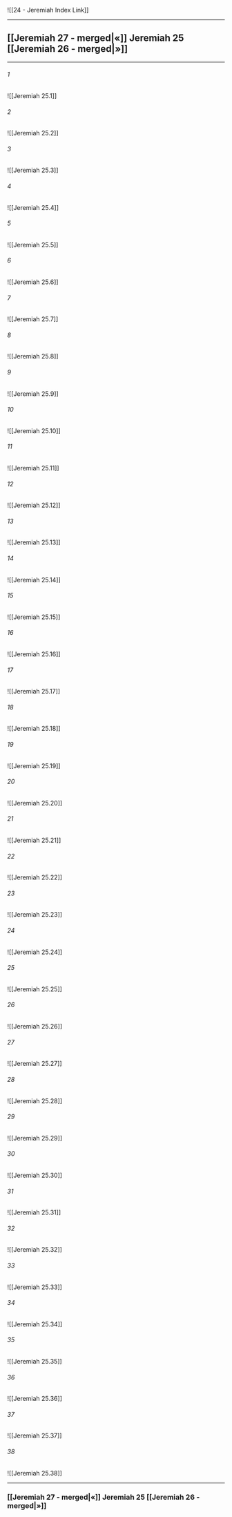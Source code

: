 ![[24 - Jeremiah Index Link]]

---
##  [[Jeremiah 27 - merged|«]] Jeremiah 25 [[Jeremiah 26 - merged|»]]

---

###### 1
![[Jeremiah 25.1]] 

###### 2
![[Jeremiah 25.2]] 

###### 3
![[Jeremiah 25.3]] 

###### 4
![[Jeremiah 25.4]]

###### 5 
![[Jeremiah 25.5]] 

###### 6
![[Jeremiah 25.6]] 

###### 7
![[Jeremiah 25.7]] 

###### 8
![[Jeremiah 25.8]] 

###### 9
![[Jeremiah 25.9]] 

###### 10
![[Jeremiah 25.10]] 

###### 11
![[Jeremiah 25.11]] 

###### 12
![[Jeremiah 25.12]]

###### 13
![[Jeremiah 25.13]] 

###### 14
![[Jeremiah 25.14]] 

###### 15
![[Jeremiah 25.15]]

###### 16
![[Jeremiah 25.16]] 

###### 17
![[Jeremiah 25.17]]

###### 18
![[Jeremiah 25.18]] 

###### 19
![[Jeremiah 25.19]] 

###### 20
![[Jeremiah 25.20]]

###### 21
![[Jeremiah 25.21]] 

###### 22
![[Jeremiah 25.22]] 

###### 23
![[Jeremiah 25.23]]

###### 24
![[Jeremiah 25.24]] 

###### 25
![[Jeremiah 25.25]]

###### 26
![[Jeremiah 25.26]] 

###### 27
![[Jeremiah 25.27]] 

###### 28
![[Jeremiah 25.28]]

###### 29
![[Jeremiah 25.29]] 

###### 30
![[Jeremiah 25.30]] 

###### 31
![[Jeremiah 25.31]] 

###### 32
![[Jeremiah 25.32]] 

###### 33
![[Jeremiah 25.33]]

###### 34
![[Jeremiah 25.34]] 

###### 35
![[Jeremiah 25.35]]

###### 36
![[Jeremiah 25.36]] 

###### 37
![[Jeremiah 25.37]] 

###### 38
![[Jeremiah 25.38]]


---
###  [[Jeremiah 27 - merged|«]] Jeremiah 25 [[Jeremiah 26 - merged|»]]